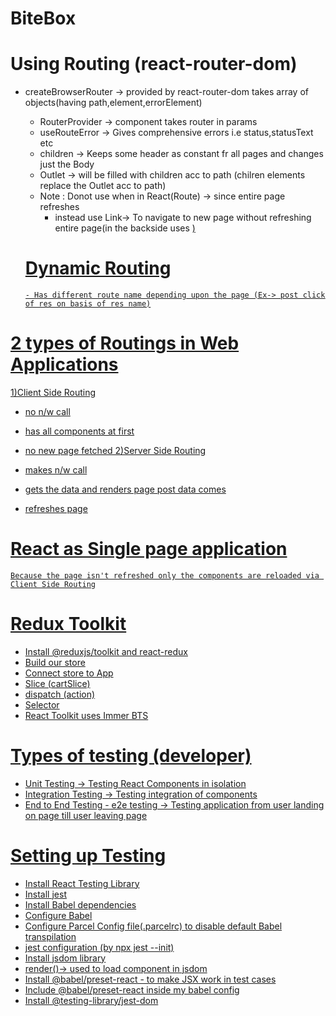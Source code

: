 # BiteBox

# Using Routing (react-router-dom)

- createBrowserRouter -> provided by react-router-dom takes array of objects(having path,element,errorElement)

  - RouterProvider -> component takes router in params
  - useRouteError -> Gives comprehensive errors i.e status,statusText etc
  - children -> Keeps some header as constant fr all pages and changes just the Body
  - Outlet -> will be filled with children acc to path (chilren elements replace the Outlet acc to path)
  - Note : Donot use <a> when in React(Route) -> since entire page refreshes
    - instead use Link-> To navigate to new page without refreshing entire page(in the backside uses <a href="">)

  # Dynamic Routing

      - Has different route name depending upon the page (Ex-> post click of res on basis of res name)

# 2 types of Routings in Web Applications

1)Client Side Routing

- no n/w call
- has all components at first
- no new page fetched
  2)Server Side Routing

- makes n/w call
- gets the data and renders page post data comes
- refreshes page

# React as Single page application

    Because the page isn't refreshed only the components are reloaded via Client Side Routing

# Redux Toolkit

- Install @reduxjs/toolkit and react-redux
- Build our store
- Connect store to App
- Slice (cartSlice)
- dispatch (action)
- Selector
- React Toolkit uses Immer BTS

# Types of testing (developer)

- Unit Testing -> Testing React Components in isolation
- Integration Testing -> Testing integration of components
- End to End Testing - e2e testing -> Testing application from user landing on page till user leaving page

# Setting up Testing

- Install React Testing Library
- Install jest
- Install Babel dependencies
- Configure Babel
- Configure Parcel Config file(.parcelrc) to disable default Babel transpilation
- jest configuration (by npx jest --init)
- Install jsdom library
- render()-> used to load component in jsdom
- Install @babel/preset-react - to make JSX work in test cases
- Include @babel/preset-react inside my babel config
- Install @testing-library/jest-dom
